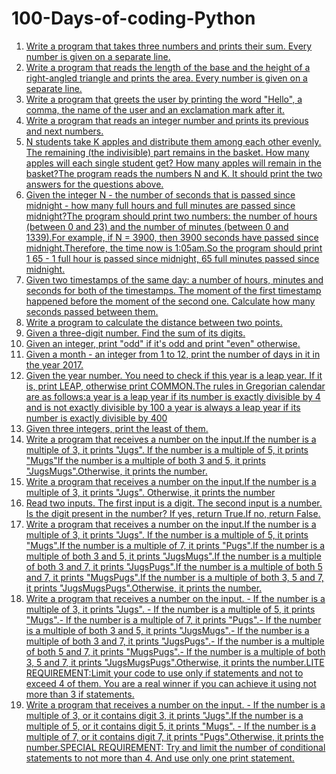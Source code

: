 # 100-Days-of-coding-Python
1. [Write a program that takes three numbers and prints their sum. Every number is given on a separate line.](day001.md)
2. [Write a program that reads the length of the base and the height of a right-angled triangle and prints the area. Every number is given on a separate line.](day002.md)
3. [Write a program that greets the user by printing the word "Hello", a comma, the name of the user and an exclamation mark after it.](day003.md)
4. [Write a program that reads an integer number and prints its previous and next numbers.](day004.md)
5. [N students take K apples and distribute them among each other evenly. The remaining (the indivisible) part remains in the basket. How many apples will each single student get? How many apples will remain in the basket?The program reads the numbers N and K. It should print the two answers for the questions above.](day005.md)
6. [Given the integer N - the number of seconds that is passed since midnight - how many full hours and full minutes are passed since midnight?The program should print two numbers: the number of hours (between 0 and 23) and the number of minutes (between 0 and 1339).For example, if N = 3900, then 3900 seconds have passed since midnight.Therefore, the time now is 1:05am.So the program should print 1 65 - 1 full hour is passed since midnight, 65 full minutes passed since midnight.](day006.md)
7. [Given two timestamps of the same day: a number of hours, minutes and seconds for both of the timestamps. The moment of the first timestamp happened before the moment of the second one. Calculate how many seconds passed between them.](day007.md)
8. [Write a program to calculate the distance between two points.](day008.md)
9. [Given a three-digit number. Find the sum of its digits.](day009.md)
10. [Given an integer, print "odd" if it's odd and print "even" otherwise.](day010.md)
11. [Given a month - an integer from 1 to 12, print the number of days in it in the year 2017.](day011.md)
12. [Given the year number. You need to check if this year is a leap year. If it is, print LEAP, otherwise print COMMON.The rules in Gregorian calendar are as follows:a year is a leap year if its number is exactly divisible by 4 and is not exactly divisible by 100 a year is always a leap year if its number is exactly divisible by 400](day012.md)
13. [Given three integers, print the least of them.](day013.md)
14. [Write a program that receives a number on the input.If the number is a multiple of 3, it prints "Jugs". If the number is a multiple of 5, it prints "Mugs"If the number is a multiple of both 3 and 5, it prints "JugsMugs".Otherwise, it prints the number.](day014.md)
15. [Write a program that receives a number on the input.If the number is a multiple of 3, it prints "Jugs". Otherwise, it prints the number](day015.md)
16. [Read two inputs. The first input is a digit. The second input is a number. Is the digit present in the number? If yes, return True.If no, return False.](day016.md)
17. [Write a program that receives a number on the input.If the number is a multiple of 3, it prints "Jugs". If the number is a multiple of 5, it prints "Mugs".If the number is a multiple of 7, it prints "Pugs".If the number is a multiple of both 3 and 5, it prints "JugsMugs".If the number is a multiple of both 3 and 7, it prints "JugsPugs".If the number is a multiple of both 5 and 7, it prints "MugsPugs".If the number is a multiple of both 3, 5 and 7, it prints "JugsMugsPugs".Otherwise, it prints the number.](day017.md)
18. [Write a program that receives a number on the input. - If the number is a multiple of 3, it prints "Jugs". - If the number is a multiple of 5, it prints "Mugs".- If the number is a multiple of 7, it prints "Pugs".- If the number is a multiple of both 3 and 5, it prints "JugsMugs".- If the number is a multiple of both 3 and 7, it prints "JugsPugs".- If the number is a multiple of both 5 and 7, it prints "MugsPugs".- If the number is a multiple of both 3, 5 and 7, it prints "JugsMugsPugs".Otherwise, it prints the number.LITE REQUIREMENT:Limit your code to use only if statements and not to exceed 4 of them. You are a real winner if you can achieve it using not more than 3 if statements.](day018.md)
19. [Write a program that receives a number on the input. - If the number is a multiple of 3, or it contains digit 3, it prints "Jugs".If the number is a multiple of 5, or it contains digit 5, it prints "Mugs". - If the number is a multiple of 7, or it contains digit 7, it prints "Pugs".Otherwise, it prints the number.SPECIAL REQUIREMENT: Try and limit the number of conditional statements to not more than 4. And use only one print statement.](day019.md)
